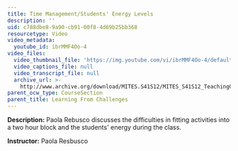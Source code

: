 ```yaml
---
title: Time Management/Students' Energy Levels
description: ''
uid: c788dbe8-9a90-cb91-00f8-4d69b25bb368
resourcetype: Video
video_metadata:
  youtube_id: ibrMMF4Oo-4
video_files:
  video_thumbnail_file: 'https://img.youtube.com/vi/ibrMMF4Oo-4/default.jpg'
  video_captions_file: null
  video_transcript_file: null
  archive_url: >-
    http://www.archive.org/download/MITES.S41S12/MITES_S41S12_Teaching09_300k.mp4
parent_ocw_type: CourseSection
parent_title: Learning From Challenges
---
```


**Description:** Paola Rebusco discusses the difficulties in fitting activities into a two hour block and the students' energy during the class.

**Instructor:** Paola Resbusco